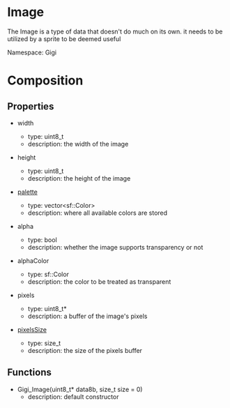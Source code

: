# Image
The Image is a type of data that doesn't do much on its own. it needs to be utilized by a sprite to be deemed useful

Namespace: Gigi

# Composition
## Properties
- width
    - type: uint8_t
    - description: the width of the image
- height
    - type: uint8_t
    - description: the height of the image
- <ins>palette</ins>
    - type: vector\<sf::Color\>
    - description: where all available colors are stored
- alpha
    - type: bool
    - description: whether the image supports transparency or not
- alphaColor
    - type: sf::Color
    - description: the color to be treated as transparent

- pixels
    - type: uint8_t*
    - description: a buffer of the image's pixels
- <ins>pixelsSize</ins>
    - type: size_t
    - description: the size of the pixels buffer

## Functions
- Gigi_Image(uint8_t* data8b, size_t size = 0)
    - description: default constructor
